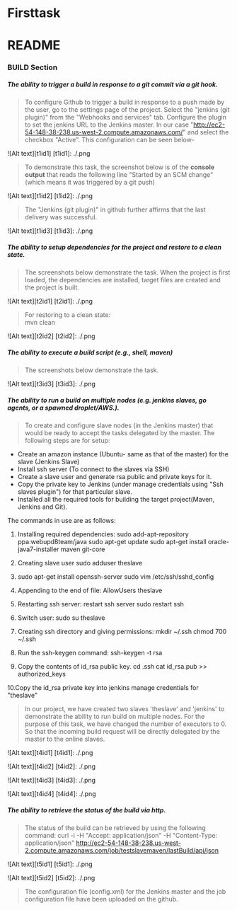 # Firsttask

README
======

### BUILD Section

##### The ability to trigger a build in response to a git commit via a git hook.

> To configure Github to trigger a build in response to a push made by the user,
  go to the settings page of the project. Select the "jenkins (git plugin)" from the
  "Webhooks and services" tab. Configure the plugin to set the jenkins URL to the
  Jenkins master. In our case "http://ec2-54-148-38-238.us-west-2.compute.amazonaws.com/"
  and select the checkbox "Active". This configuration can be seen below-

  ![Alt text][t1id1]
  [t1id1]: ./.png 
  
> To demonstrate this task, the screenshot below is of the **console output**
  that reads the following line "Started by an SCM change" (which means it was triggered by a 
  git push)

  ![Alt text][t1id2]
  [t1id2]: ./.png 

> The "Jenkins (git plugin)" in github further affirms that the last delivery was successful.

  ![Alt text][t1id3]
  [t1id3]: ./.png 


##### The ability to setup dependencies for the project and restore to a clean state.
>  The screenshots below demonstrate the task. When the project is first loaded, the dependencies are
   installed, target files are created and the project is built.

  ![Alt text][t2id1]
  [t2id1]: ./.png 

> For restoring to a clean state:  
  mvn clean

  ![Alt text][t2id2]
  [t2id2]: ./.png 

##### The ability to execute a build script (e.g., shell, maven)
> The screenshots below demonstrate the task.

![Alt text][t3id3]
  [t3id3]: ./.png  


##### The ability to run a build on multiple nodes (e.g. jenkins slaves, go agents, or a spawned droplet/AWS.).
>  To create and configure slave nodes (in the Jenkins master) that would be ready to accept the tasks delegated
   by the master. The following steps are for setup:
 
- Create an amazon instance (Ubuntu- same as that of the master) for the slave (Jenkins Slave)
- Install ssh server (To connect to the slaves via SSH)
- Create a slave user and generate rsa public and private keys for it.
- Copy the private key to Jenkins (under manage credentials using "Ssh slaves plugin") for that particular slave.
- Installed all the required tools for building the target project(Maven, Jenkins and Git).

The commands in use are as follows:

1. Installing required dependencies:
   sudo add-apt-repository ppa:webupd8team/java
   sudo apt-get update
   sudo apt-get install oracle-java7-installer maven git-core
   
2. Creating slave user
   sudo adduser theslave

3. sudo apt-get install openssh-server
   sudo vim /etc/ssh/sshd_config

4. Appending to the end of file:
   AllowUsers theslave

5. Restarting ssh server:
   restart ssh server
   sudo restart ssh

6. Switch user:
   sudo su theslave

7. Creating ssh directory and giving permissions:
   mkdir ~/.ssh
   chmod 700 ~/.ssh

8. Run the ssh-keygen command:
   ssh-keygen -t rsa

9. Copy the contents of id_rsa public key. 
   cd .ssh
   cat id_rsa.pub >> authorized_keys

10.Copy the id_rsa private key into jenkins manage credentials for "theslave" 
   
> In our project, we have created two slaves 'theslave' and 'jenkins' to demonstrate 
  the ability to run build on multiple nodes. For the purpose of this task, we have 
  changed the number of executors to 0. So that the incoming build request will be directly
  delegated by the master to the online slaves. 

![Alt text][t4id1]
  [t4id1]: ./.png 
  
![Alt text][t4id2]
  [t4id2]: ./.png 
  
![Alt text][t4id3]
  [t4id3]: ./.png 
  
![Alt text][t4id4]
  [t4id4]: ./.png 
  
##### The ability to retrieve the status of the build via http.
> The status of the build can be retrieved by using the following 
  command: curl -i -H "Accept: application/json" -H "Content-Type: application/json" http://ec2-54-148-38-238.us-west-2.compute.amazonaws.com/job/testslavemaven/lastBuild/api/json
  
  ![Alt text][t5id1]
  [t5id1]: ./.png 
  
  ![Alt text][t5id2]
  [t5id2]: ./.png 


> The configuration file (config.xml) for the Jenkins master and the job configuration file
  have been uploaded on the github.
